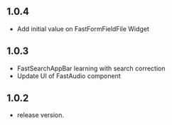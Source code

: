 ## 1.0.4

* Add initial value on FastFormFieldFile Widget

## 1.0.3

* FastSearchAppBar learning with search correction
* Update UI of FastAudio component


## 1.0.2

* release version.
